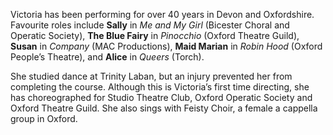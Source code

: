 Victoria has been performing for over 40 years in Devon and Oxfordshire.
Favourite roles include **Sally** in *Me and My Girl* (Bicester Choral and
Operatic Society), **The Blue Fairy** in *Pinocchio* (Oxford Theatre Guild),
**Susan** in *Company* (MAC Productions), **Maid Marian** in *Robin Hood*
(Oxford People’s Theatre), and **Alice** in *Queers* (Torch).

She studied dance at Trinity Laban, but an injury prevented her from completing
the course. Although this is Victoria’s first time directing, she has
choreographed for Studio Theatre Club, Oxford Operatic Society and Oxford
Theatre Guild. She also sings with Feisty Choir, a female a cappella group in
Oxford.